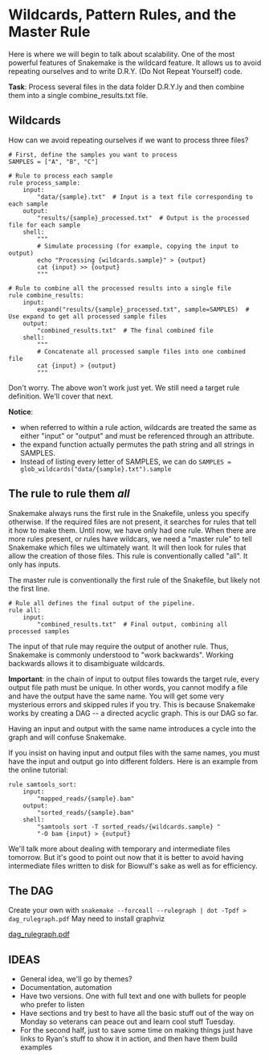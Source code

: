 # Wildcards, Pattern Rules, and the Master Rule

Here is where we will begin to talk about scalability. One of the most powerful features of Snakemake
is the wildcard feature. It allows us to avoid repeating ourselves and to write D.R.Y. (Do Not Repeat Yourself) code.

**Task**: Process several files in the data folder D.R.Y.ly and then combine them into a single combine_results.txt file.

## Wildcards

How can we avoid repeating ourselves if we want to process three files?

```snakemake
# First, define the samples you want to process
SAMPLES = ["A", "B", "C"]

# Rule to process each sample
rule process_sample:
    input:
        "data/{sample}.txt"  # Input is a text file corresponding to each sample
    output:
        "results/{sample}_processed.txt"  # Output is the processed file for each sample
    shell:
        """
        # Simulate processing (for example, copying the input to output)
        echo "Processing {wildcards.sample}" > {output}
        cat {input} >> {output}
        """

# Rule to combine all the processed results into a single file
rule combine_results:
    input:
        expand("results/{sample}_processed.txt", sample=SAMPLES)  # Use expand to get all processed sample files
    output:
        "combined_results.txt"  # The final combined file
    shell:
        """
        # Concatenate all processed sample files into one combined file
        cat {input} > {output}
        """
```

Don't worry. The above won't work just yet. We still need a target rule definition. We'll cover that next.

**Notice**:
- when referred to within a rule action, wildcards are treated the same as either "input" or "output" and must be referenced through an attribute.
- the expand function actually permutes the path string and all strings in SAMPLES.
- Instead of listing every letter of SAMPLES, we can do `SAMPLES = glob_wildcards("data/{sample}.txt").sample`



## The rule to rule them *all*

Snakemake always runs the first rule in the Snakefile, unless you specify otherwise.
If the required files are not present, it searches for rules that tell it how to make them.
Until now, we have only had one rule. When there are more rules present, or rules have wildcars, we need a "master rule"
to tell Snakemake which files we ultimately want. It will then look for rules that allow the creation
of those files. This rule is conventionally called "all". It only has inputs. 

The master rule is conventionally the first rule of the Snakefile, but likely not the first line.

```snakemake
# Rule all defines the final output of the pipeline.
rule all:
    input:
        "combined_results.txt"  # Final output, combining all processed samples
```

The input of that rule may require the output of another rule. Thus, Snakemake is commonly
understood to "work backwards". Working backwards allows it to disambiguate wildcards.

**Important**: in the chain of input to output files towards 
the target rule, every output file path must be unique. In other words, you 
cannot modify a file and have the output have the same name. You will get
some very mysterious errors and skipped rules if you try. This is because Snakemake works
by creating a DAG -- a directed acyclic graph. This is our DAG so far.

Having an input and output with the same name introduces a cycle into the graph and
will confuse Snakemake.

If you insist on having input and output files with the same names, you must 
have the input and output go into different folders. Here is an example from the online
tutorial:

```snakemake
rule samtools_sort:
    input:
        "mapped_reads/{sample}.bam"
    output:
        "sorted_reads/{sample}.bam"
    shell:
        "samtools sort -T sorted_reads/{wildcards.sample} "
        "-O bam {input} > {output}
```
We'll talk more about dealing with temporary and intermediate files tomorrow.
But it's good to point out now that it is better to avoid having intermediate files written to disk
for Biowulf's sake as well as for efficiency.

## The DAG

Create your own with `snakemake --forceall --rulegraph | dot -Tpdf > dag_rulegraph.pdf`
May need to install graphviz

[dag_rulegraph.pdf](https://github.com/user-attachments/files/17081234/dag_rulegraph.pdf)




## IDEAS
- General idea, we'll go by themes?
- Documentation, automation
- Have two versions. One with full text and one with bullets for people who prefer to listen
- Have sections and try best to have all the basic stuff out of the way on Monday so veterans can peace out and learn cool stuff Tuesday.
- For the second half, just to save some time on making things just have links to Ryan's stuff to show it in action, and then have them build examples

